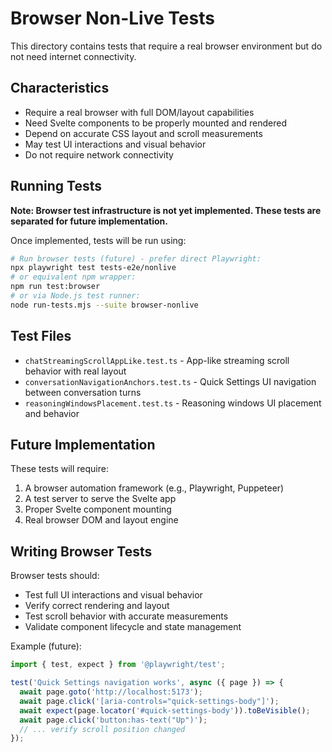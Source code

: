 # Browser Non-Live Tests

This directory contains tests that require a real browser environment but do not need internet connectivity.

## Characteristics
- Require a real browser with full DOM/layout capabilities
- Need Svelte components to be properly mounted and rendered
- Depend on accurate CSS layout and scroll measurements
- May test UI interactions and visual behavior
- Do not require network connectivity

## Running Tests
**Note: Browser test infrastructure is not yet implemented. These tests are separated for future implementation.**

Once implemented, tests will be run using:
```bash
# Run browser tests (future) - prefer direct Playwright:
npx playwright test tests-e2e/nonlive
# or equivalent npm wrapper:
npm run test:browser
# or via Node.js test runner:
node run-tests.mjs --suite browser-nonlive
```

## Test Files
- `chatStreamingScrollAppLike.test.ts` - App-like streaming scroll behavior with real layout
- `conversationNavigationAnchors.test.ts` - Quick Settings UI navigation between conversation turns
- `reasoningWindowsPlacement.test.ts` - Reasoning windows UI placement and behavior

## Future Implementation
These tests will require:
1. A browser automation framework (e.g., Playwright, Puppeteer)
2. A test server to serve the Svelte app
3. Proper Svelte component mounting
4. Real browser DOM and layout engine

## Writing Browser Tests
Browser tests should:
- Test full UI interactions and visual behavior
- Verify correct rendering and layout
- Test scroll behavior with accurate measurements
- Validate component lifecycle and state management

Example (future):
```typescript
import { test, expect } from '@playwright/test';

test('Quick Settings navigation works', async ({ page }) => {
  await page.goto('http://localhost:5173');
  await page.click('[aria-controls="quick-settings-body"]');
  await expect(page.locator('#quick-settings-body')).toBeVisible();
  await page.click('button:has-text("Up")');
  // ... verify scroll position changed
});
```